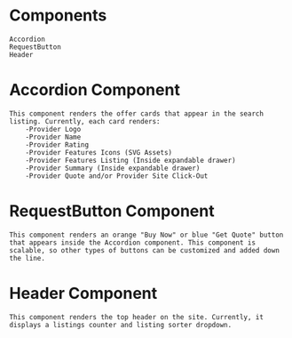 # Components
    Accordion
    RequestButton
    Header

# Accordion Component
    This component renders the offer cards that appear in the search listing. Currently, each card renders:
        -Provider Logo
        -Provider Name
        -Provider Rating
        -Provider Features Icons (SVG Assets)
        -Provider Features Listing (Inside expandable drawer)
        -Provider Summary (Inside expandable drawer)
        -Provider Quote and/or Provider Site Click-Out

# RequestButton Component
    This component renders an orange "Buy Now" or blue "Get Quote" button that appears inside the Accordion component. This component is scalable, so other types of buttons can be customized and added down the line.

# Header Component
    This component renders the top header on the site. Currently, it displays a listings counter and listing sorter dropdown.
